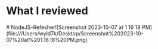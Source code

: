 <h1>What I reviewed</h1>
# NodeJS-Refesher![Screenshot 2023-10-07 at 1 16 18 PM](file:///Users/wyld7k/Desktop/Screenshot%202023-10-07%20at%201.16.18%20PM.png)

